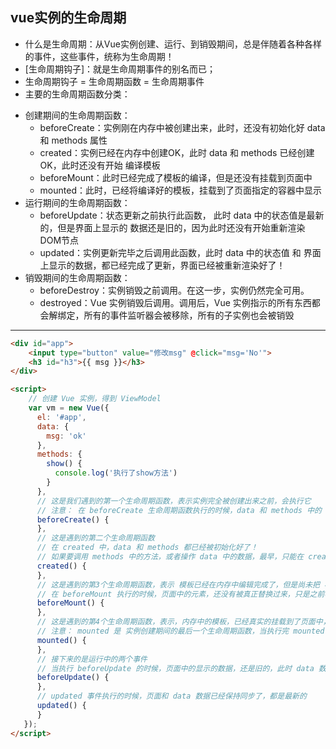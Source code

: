 ## vue实例的生命周期

+ 什么是生命周期：从Vue实例创建、运行、到销毁期间，总是伴随着各种各样的事件，这些事件，统称为生命周期！
+ [生命周期钩子]：就是生命周期事件的别名而已；
+ 生命周期钩子 = 生命周期函数 = 生命周期事件
+ 主要的生命周期函数分类：
 - 创建期间的生命周期函数：
    + beforeCreate：实例刚在内存中被创建出来，此时，还没有初始化好 data 和 methods 属性
    + created：实例已经在内存中创建OK，此时 data 和 methods 已经创建OK，此时还没有开始 编译模板
    + beforeMount：此时已经完成了模板的编译，但是还没有挂载到页面中
    + mounted：此时，已经将编译好的模板，挂载到了页面指定的容器中显示
 - 运行期间的生命周期函数：
    + beforeUpdate：状态更新之前执行此函数， 此时 data 中的状态值是最新的，但是界面上显示的 数据还是旧的，因为此时还没有开始重新渲染DOM节点
    + updated：实例更新完毕之后调用此函数，此时 data 中的状态值 和 界面上显示的数据，都已经完成了更新，界面已经被重新渲染好了！
 - 销毁期间的生命周期函数：
    + beforeDestroy：实例销毁之前调用。在这一步，实例仍然完全可用。
    + destroyed：Vue 实例销毁后调用。调用后，Vue 实例指示的所有东西都会解绑定，所有的事件监听器会被移除，所有的子实例也会被销毁

---------

```html
<div id="app">
    <input type="button" value="修改msg" @click="msg='No'">
    <h3 id="h3">{{ msg }}</h3>
</div>

<script>
    // 创建 Vue 实例，得到 ViewModel
    var vm = new Vue({
      el: '#app',
      data: {
        msg: 'ok'
      },
      methods: {
        show() {
          console.log('执行了show方法')
        }
      },
      // 这是我们遇到的第一个生命周期函数，表示实例完全被创建出来之前，会执行它
      // 注意： 在 beforeCreate 生命周期函数执行的时候，data 和 methods 中的 数据都还没有没初始化
      beforeCreate() {  
      },
      // 这是遇到的第二个生命周期函数
      // 在 created 中，data 和 methods 都已经被初始化好了！
      // 如果要调用 methods 中的方法，或者操作 data 中的数据，最早，只能在 created 中操作
      created() {
      },
      // 这是遇到的第3个生命周期函数，表示 模板已经在内存中编辑完成了，但是尚未把 模板渲染到 页面中
      // 在 beforeMount 执行的时候，页面中的元素，还没有被真正替换过来，只是之前写的一些模板字符串
      beforeMount() { 
      },
      // 这是遇到的第4个生命周期函数，表示，内存中的模板，已经真实的挂载到了页面中，用户已经可以看到渲染              			好的页面了
      // 注意： mounted 是 实例创建期间的最后一个生命周期函数，当执行完 mounted 就表示，实例已经被完		全创建好了，此时，如果没有其它操作的话，这个实例，就静静的 躺在我们的内存中，一动不动
      mounted() { 
      },
      // 接下来的是运行中的两个事件
      // 当执行 beforeUpdate 的时候，页面中的显示的数据，还是旧的，此时 data 数据是最新的，页面尚未和 		   最新的数据保持同步
      beforeUpdate() {
      },
      // updated 事件执行的时候，页面和 data 数据已经保持同步了，都是最新的
      updated() {
      }
   });
</script>
```

